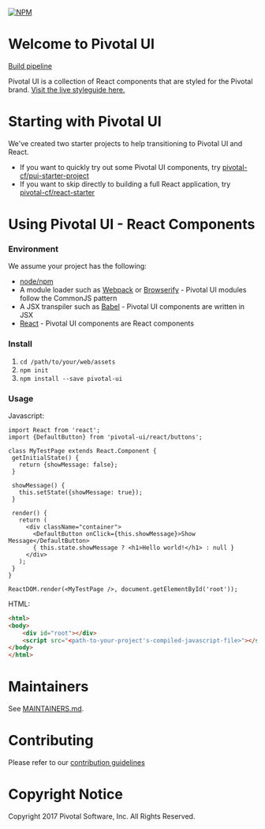 [![NPM](https://nodei.co/npm/pivotal-ui.png?compact=true)](https://npmjs.org/package/pivotal-ui)

# Welcome to Pivotal UI

[Build pipeline](https://wings.concourse.ci/teams/pivotalui/pipelines/pivotal-ui)

Pivotal UI is a collection of React components that are styled for the Pivotal brand. [Visit the live styleguide here.](http://styleguide.pivotal.io)

# Starting with Pivotal UI 

We've created two starter projects to help transitioning to Pivotal UI and React.

- If you want to quickly try out some Pivotal UI components, try [pivotal-cf/pui-starter-project](https://github.com/pivotal-cf/pui-starter-project)
- If you want to skip directly to building a full React application, try [pivotal-cf/react-starter](https://github.com/pivotal-cf/react-starter)

# Using Pivotal UI - React Components

### Environment

We assume your project has the following:

 - [node/npm](https://nodejs.org/en/)
 - A module loader such as [Webpack](http://webpack.github.io/) or [Browserify](http://browserify.org/) - Pivotal UI modules follow the CommonJS pattern
 - A JSX transpiler such as [Babel](https://babeljs.io/) - Pivotal UI components are written in JSX 
 - [React](https://facebook.github.io/react/) - Pivotal UI components are React components

### Install

1. `cd /path/to/your/web/assets`
1. `npm init`
1. `npm install --save pivotal-ui`

### Usage

Javascript:

```
import React from 'react';
import {DefaultButton} from 'pivotal-ui/react/buttons';

class MyTestPage extends React.Component {
 getInitialState() {
   return {showMessage: false};
 }

 showMessage() {
   this.setState({showMessage: true});
 }

 render() {
   return (
     <div className="container">
       <DefaultButton onClick={this.showMessage}>Show Message</DefaultButton>
       { this.state.showMessage ? <h1>Hello world!</h1> : null }
     </div>
   );
 }
}

ReactDOM.render(<MyTestPage />, document.getElementById('root'));
```

HTML:

```html
<html>
<body>
    <div id="root"></div>
    <script src="<path-to-your-project's-compiled-javascript-file>"></script>
</body>
</html>
```

# Maintainers

See [MAINTAINERS.md](MAINTAINERS.md).

# Contributing

Please refer to our [contribution guidelines](https://github.com/pivotal-cf/pivotal-ui/blob/master/CONTRIBUTING.md)

# Copyright Notice

Copyright 2017 Pivotal Software, Inc. All Rights Reserved.
